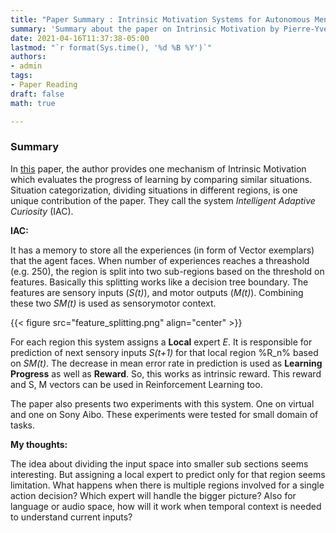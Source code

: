 ```yaml
---
title: "Paper Summary : Intrinsic Motivation Systems for Autonomous Mental Development"
summary: 'Summary about the paper on Intrinsic Motivation by Pierre-Yves Oudeyer et. al.'
date: 2021-04-16T11:37:38-05:00
lastmod: "`r format(Sys.time(), '%d %B %Y')`"
authors:
- admin
tags:
- Paper Reading
draft: false
math: true

---
```


### Summary
In [this](http://www.pyoudeyer.com/ims.pdf) paper, the author provides one mechanism of Intrinsic Motivation which evaluates the progress of learning by comparing similar situations. Situation categorization, dividing situations in different regions, is one unique contribution of the paper. They call the system _Intelligent Adaptive Curiosity_ (IAC).

**IAC:**

It has a memory to store all the experiences (in form of Vector exemplars) that the agent faces. When number of experiences reaches a threashold (e.g. 250), the region is split into two sub-regions based on the threshold on features. Basically this splitting works like a decision tree boundary. The features are sensory inputs (_S(t)_), and motor outputs (_M(t)_). Combining these two _SM(t)_ is used as sensorymotor context.

{{< figure src="feature_splitting.png" align="center" >}}

For each region this system assigns a **Local** expert _E_. It is responsible for prediction of next sensory inputs _S(t+1)_ for that local region %R_n% based on _SM(t)_. The decrease in mean error rate in prediction is used as **Learning Progress** as well as **Reward**. So, this works as intrinsic reward. This reward and S, M vectors can be used in Reinforcement Learning too.

The paper also presents two experiments with this system. One on virtual and one on Sony Aibo. These experiments were tested for small domain of tasks.

**My thoughts:**

The idea about dividing the input space into smaller sub sections seems interesting. But assigning a local expert to predict only for that region seems limitation. What happens when there is multiple regions involved for a single action decision? Which expert will handle the bigger picture? Also for language or audio space, how will it work when temporal context is needed to understand current inputs?
